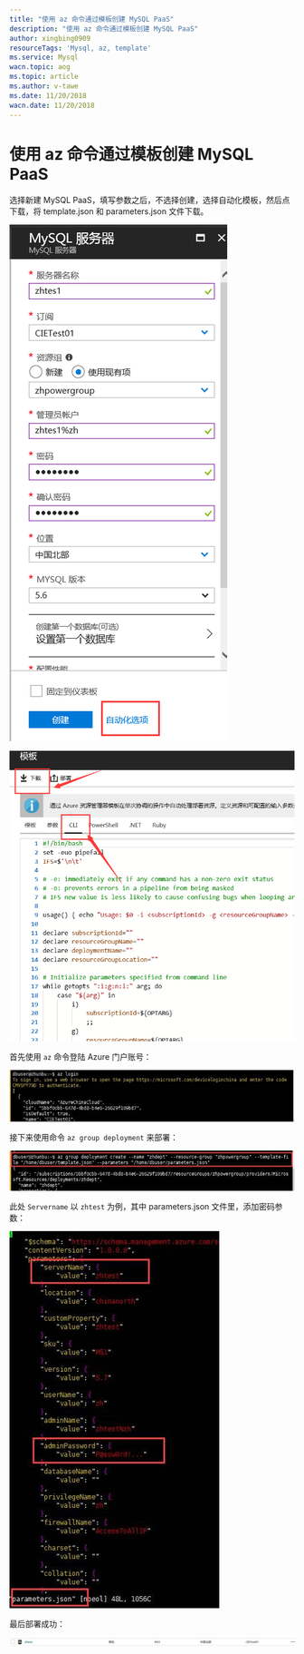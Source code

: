 ```yaml
---
title: "使用 az 命令通过模板创建 MySQL PaaS"
description: "使用 az 命令通过模板创建 MySQL PaaS"
author: xingbing0909
resourceTags: 'Mysql, az, template'
ms.service: Mysql
wacn.topic: aog
ms.topic: article
ms.author: v-tawe
ms.date: 11/20/2018
wacn.date: 11/20/2018
---
```


# 使用 az 命令通过模板创建 MySQL PaaS

选择新建 MySQL PaaS，填写参数之后，不选择创建，选择自动化模板，然后点下载，将 template.json 和 parameters.json 文件下载。

![01](media/aog-mysql-howto-create-mysql-by-template-on-az/01.png "01")

![02](media/aog-mysql-howto-create-mysql-by-template-on-az/02.png "02")

首先使用 `az` 命令登陆 Azure 门户账号：

![03](media/aog-mysql-howto-create-mysql-by-template-on-az/03.jpg "03")

接下来使用命令 `az group deployment` 来部署：

![04](media/aog-mysql-howto-create-mysql-by-template-on-az/04.jpg "04")

此处 `Servername` 以 `zhtest` 为例，其中 parameters.json 文件里，添加密码参数：

![05](media/aog-mysql-howto-create-mysql-by-template-on-az/05.jpg "05")

最后部署成功：

![06](media/aog-mysql-howto-create-mysql-by-template-on-az/06.jpg "06")